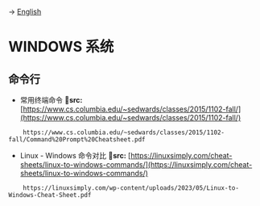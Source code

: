 -> [English](/DEVENV/OS/WINDOWS/windows.md)

# WINDOWS 系统

## 命令行

- 常用终端命令
**🔗src:** [https://www.cs.columbia.edu/~sedwards/classes/2015/1102-fall/](https://www.cs.columbia.edu/~sedwards/classes/2015/1102-fall/)
```pdf
	https://www.cs.columbia.edu/~sedwards/classes/2015/1102-fall/Command%20Prompt%20Cheatsheet.pdf
```

- Linux - Windows 命令对比
**🔗src:** [https://linuxsimply.com/cheat-sheets/linux-to-windows-commands/](https://linuxsimply.com/cheat-sheets/linux-to-windows-commands/)
```pdf
    https://linuxsimply.com/wp-content/uploads/2023/05/Linux-to-Windows-Cheat-Sheet.pdf
```
